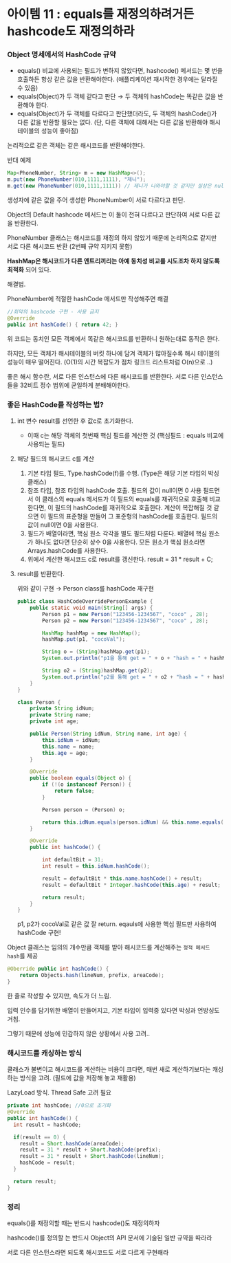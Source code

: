# 아이템 11 : equals를 재정의하려거든 hashcode도 재정의하라

### Object 명세에서의 HashCode 규약

- equals() 비교에 사용되는 필드가 변하지 않았다면, hashcode() 메서드는 몇 번을 호출하든 항상 같은 값을 반환해야한다. (애플리케이션 재시작한 경우에는 달라질 수 있음)
- equals(Object)가 두 객체 같다고 판단 → 두 객체의 hashCode는 똑같은 값을 반환해야 한다.
- equals(Object)가 두 객체를 다르다고 판단했더라도, 두 객체의 hashCode()가 다른 값을 반환할 필요는 없다. (단, 다른 객체에 대해서는 다른 값을 반환해야 해시테이블의 성능이 좋아짐)


논리적으로 같은 객체는 같은 해시코드를 반환해야한다.

반대 예제

```java
Map<PhoneNumber, String> m = new HashMap<>();
m.put(new PhoneNumber(010,1111,1111), "제니");
m.get(new PhoneNumber(010,1111,1111)) // 제니가 나와야할 것 같지만 실상은 null
```

생성자에 같은 값을 주어 생성한 PhoneNumber이 서로 다르다고 판단.

Object의 Default hashcode 메서드는 이 둘이 전혀 다르다고 판단하여 서로 다른 값을 반환한다.

PhoneNumber 클래스는 해시코드를 재정의 하지 않았기 때문에 논리적으로 같지만 서로 다른 해시코드 반환 (2번째 규약 지키지 못함)

**HashMap은 해시코드가 다른 엔트리끼리는 아예 동치성 비교를 시도조차 하지 않도록 최적화** 되어 있다.

해결법.

PhoneNumber에 적절한 hashCode 메서드만 작성해주면 해결

```java
//최악의 hashcode 구현 - 사용 금지
@Override
public int hashCode() { return 42; }
```

위 코드는 동치인 모든 객체에서 똑같은 해시코드를 반환하니 원하는대로 동작은 한다.

하지만, 모든 객체가 해시테이블의 버킷 하나에 담겨 객체가 많아질수록 해시 테이블의 성능이 매우 떨어진다. (O(1)의 시간 복잡도가 점차 링크드 리스트처럼 O(n)으로 ..)

좋은 해시 함수란, 서로 다른 인스턴스에 다른 해시코드를 반환한다. 서로 다른 인스턴스들을 32비트 정수 범위에 균일하게 분배해야한다.

### 좋은 HashCode를 작성하는 법?

1. int 변수 result를 선언한 후 값c로 초기화한다.
    - 이때 c는 해당 객체의 첫번째 핵심 필드를 계산한 것 (핵심필드 : equals 비교에 사용되는 필드)
2. 해당 필드의 해시코드 c를 계산
    1. 기본 타입 필드,
       Type.hashCode(f)를 수행. (Type은 해당 기본 타입의 박싱 클래스)
    2. 참조 타입,
       참조 타입의 hashCode 호출. 필드의 값이 null이면 0 사용
       필드면서 이 클래스의 equals 메서드가 이 필드의 equals를 재귀적으로 호출해 비교한다면, 이 필드의 hashCode를 재귀적으로 호출한다. 계산이 복잡해질 것 같으면 이 필드의 표준형을 만들어 그 표준형의 hashCode를 호출한다. 필드의 값이 null이면 0을 사용한다.
    3. 필드가 배열이라면,
       핵심 원소 각각을 별도 필드처럼 다룬다. 배열에 핵심 원소가 하나도 없다면 단순히 상수 0을 사용한다. 모든 원소가 핵심 원소라면 Arrays.hashCode를 사용한다.
    4. 위에서 계산한 해시코드 c로 result를 갱신한다.
       result = 31 * result + C;
3. result를 반환한다.

   위와 같이 구현 → Person class를 hashCode 재구현

    ```java
    public class HashCodeOverridePersonExample {
        public static void main(String[] args) {
            Person p1 = new Person("123456-1234567", "coco" , 28);
            Person p2 = new Person("123456-1234567", "coco" , 28);
    
            HashMap hashMap = new HashMap();
            hashMap.put(p1, "cocoVal");
    
            String o = (String)hashMap.get(p1);
            System.out.println("p1을 통해 get = " + o + "hash = " + hashMap.get(p1).hashCode()); //cocoVal

            String o2 = (String)hashMap.get(p2);
            System.out.println("p2를 통해 get = " + o2 + "hash = " + hashMap.get(p2).hashCode()); //cocoVal
        }
    }
    
    class Person {
        private String idNum;
        private String name;
        private int age;
    
        public Person(String idNum, String name, int age) {
            this.idNum = idNum;
            this.name = name;
            this.age = age;
        }
    
        @Override
        public boolean equals(Object o) {
            if (!(o instanceof Person)) {
                return false;
            }
    
            Person person = (Person) o;
    
            return this.idNum.equals(person.idNum) && this.name.equals(person.name) && this.age == person.age;
        }
    
        @Override
        public int hashCode() {
    
            int defaultBit = 31;
            int result = this.idNum.hashCode();
    
            result = defaultBit * this.name.hashCode() + result;
            result = defaultBit * Integer.hashCode(this.age) + result;
    
            return result;
        }
    }
    ```

   p1, p2가 cocoVal로 같은 값 잘 return.
   eqauls에 사용한 핵심 필드만 사용하여 hashCode 구현!


Object 클래스는 임의의 개수만큼 객체를 받아 해시코드를 계산해주는 `정적 메서드 hash`를 제공

```java
@Oberride public int hashCode() {
	return Objects.hash(lineNum, prefix, areaCode);
}
```

한 줄로 작성할 수 있지만, 속도가 더 느림.

입력 인수를 담기위한 배열이 만들어지고, 기본 타입이 입력중 있다면 박싱과 언방싱도 거침.

그렇기 때문에 성능에 민감하지 않은 상황에서 사용 고려..

### 해시코드를 캐싱하는 방식

클래스가 불변이고 해시코드를 계산하는 비용이 크다면, 매번 새로 계산하기보다는 캐싱하는 방식을 고려. (필드에 값을 저장해 놓고 재활용)

LazyLoad 방식. Thread Safe 고려 필요

```java
private int hashCode; //0으로 초기화
@Override
public int hashCode() {
  int result = hashCode;

  if(result == 0) {
    result = Short.hashCode(areaCode);
    result = 31 * result + Short.hashCode(prefix);
    result = 31 * result + Short.hashCode(lineNum);
    hashCode = result;
  }

  return result;
}
```

### 정리

equals()를 재정의할 때는 반드시 hashcode()도 재정의하자

hashcode()를 정의할 는 반드시 Object의 API 문서에 기술된 일반 규약을 따라라

서로 다른 인스턴스라면 되도록 해시코드도 서로 다르게 구현해라
